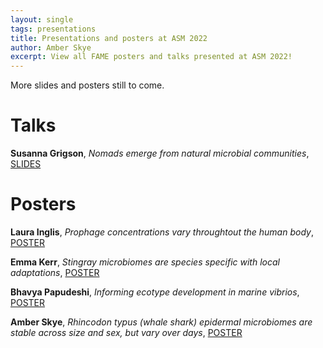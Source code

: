 ```yaml
---
layout: single
tags: presentations 
title: Presentations and posters at ASM 2022
author: Amber Skye
excerpt: View all FAME posters and talks presented at ASM 2022!
---
```


More slides and posters still to come.

# Talks

__Susanna Grigson__, _Nomads emerge from natural microbial communities_,
[SLIDES](https://cloudstor.aarnet.edu.au/plus/s/evZ1wOjSRuoTqRR/download)

# Posters

__Laura Inglis__, _Prophage concentrations vary throughtout the human body_,
[POSTER](https://cloudstor.aarnet.edu.au/plus/s/uvGHLIXqCEZnQUC/download)

__Emma Kerr__, _Stingray microbiomes are species specific with local adaptations_, 
[POSTER](https://cloudstor.aarnet.edu.au/plus/s/eUD1k6UjsOBXfVb/download)

__Bhavya Papudeshi__, _Informing ecotype development in marine vibrios_,
[POSTER](https://cloudstor.aarnet.edu.au/plus/s/DRuZQdtKrg0BPyX/download)

__Amber Skye__, _Rhincodon typus (whale shark) epidermal microbiomes are stable 
across size and sex, but vary over days_,
[POSTER](https://cloudstor.aarnet.edu.au/plus/s/PYwCAYbCLRrpxDo/download)

